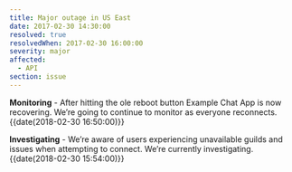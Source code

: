 ```yaml
---
title: Major outage in US East
date: 2017-02-30 14:30:00
resolved: true
resolvedWhen: 2017-02-30 16:00:00
severity: major
affected:
  - API
section: issue
---
```


**Monitoring** - After hitting the ole reboot button Example Chat App is now recovering. We’re going to continue to monitor as everyone reconnects. {{date(2018-02-30 16:50:00)}}

**Investigating** - We’re aware of users experiencing unavailable guilds and issues when attempting to connect. We’re currently investigating. {{date(2018-02-30 15:54:00)}}